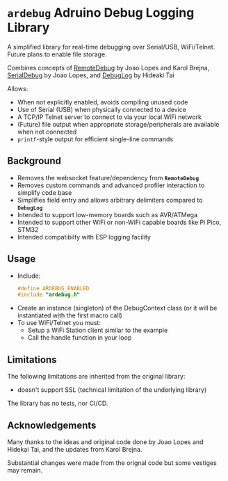 # `ardebug` Adruino Debug Logging Library

A simplified library for real-time debugging over Serial/USB, WiFi/Telnet.
Future plans to enable file storage.

Combines concepts of [RemoteDebug](https://github.com/JoaoLopesF/RemoteDebug)
by Joao Lopes and Karol Brejna, [SerialDebug](https://github.com/JoaoLopesF/SerialDebug/tree/master)
by Joao Lopes, and [DebugLog](https://github.com/hideakitai/DebugLog) by Hideaki Tai

Allows:
* When not explicitly enabled, avoids compiling unused code
* Use of Serial (USB) when physically connected to a device
* A TCP/IP Telnet server to connect to via your local WiFi network
* (Future) file output when appropriate storage/peripherals are available when not connected
* `printf`-style output for efficient single-line commands

## Background

* Removes the websocket feature/dependency from **`RemoteDebug`**
* Removes custom commands and advanced profiler interaction to simplify code base
* Simplifies field entry and allows arbitrary delimiters compared to **`DebugLog`**
* Intended to support low-memory boards such as AVR/ATMega
* Intended to support other WiFi or non-WiFi capable boards like Pi Pico, STM32
* Intended compatibilty with ESP logging facility

## Usage

* Include:
    ```cpp
    #define ARDEBUG_ENABLED
    #include "ardebug.h"
    ```
* Create an instance (singleton) of the DebugContext class
(or it will be instantiated with the first macro call)
* To use WiFi/Telnet you must:
    * Setup a WiFi Station client similar to the example
    * Call the handle function in your loop

## Limitations

The following limitations are inherited from the original library:
* doesn't support SSL (technical limitation of the underlying library)

The library has no tests, nor CI/CD.

## Acknowledgements

Many thanks to the ideas and original code done by Joao Lopes and Hidekai Tai,
and the updates from Karol Brejna.

Substantial changes were made from the orignal code but some vestiges may remain.